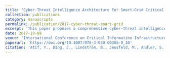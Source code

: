 ```yaml
---
title: "Cyber-Threat Intelligence Architecture for Smart-Grid Critical Infrastructures Protection"
collection: publications
category: manuscripts
permalink: /publication/2017-cyber-threat-smart-grid
excerpt: 'This paper proposes a comprehensive cyber-threat intelligence architecture for critical infrastructures, focusing on smart grids. It integrates machine learning and situation-awareness models to enhance threat detection, cascade-effect prediction, and decision-making for infrastructure protection.'
date: 2017-10-08
venue: 'International Conference on Critical Information Infrastructures Security (CRITIS 2017)'
paperurl: 'https://doi.org/10.1007/978-3-030-00305-0_10'
citation: 'Atif, Y., Ding, J., Lindström, B., Jeusfeld, M., Andler, S. F., Jiang, Y., et al. (2017). "Cyber-Threat Intelligence Architecture for Smart-Grid Critical Infrastructures Protection." In <i>International Conference on Critical Information Infrastructures Security (CRITIS 2017)</i>. Springer, pp. 130-145.'
---
```


